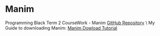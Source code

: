 # Manim
Programming Black Term 2 CourseWork - Manim
[GitHub Repository](https://github.com/kemma011-209/Manim) \ My Guide to downloading Manim: 
[Manim Dowload Tutorial](https://youtu.be/NYKwmE8Ddxo)
